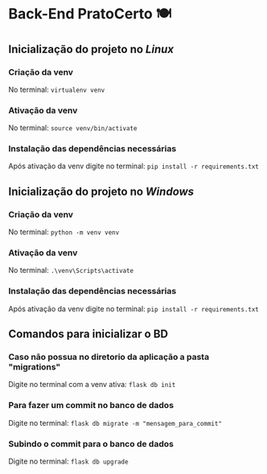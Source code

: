 # Back-End PratoCerto 🍽️
## 	Inicialização do projeto no _Linux_

### Criação da venv
No terminal: ``virtualenv venv``

### Ativação da venv
No terminal: ``source venv/bin/activate``

### Instalação das dependências necessárias
Após ativação da venv digite no terminal: ``pip install -r requirements.txt``

## Inicialização do projeto no _Windows_
### Criação da venv
No terminal: ``python -m venv venv``

### Ativação da venv
No terminal: ``.\venv\Scripts\activate``

### Instalação das dependências necessárias
Após ativação da venv digite no terminal: ``pip install -r requirements.txt``

## Comandos para inicializar o BD

### Caso não possua no diretorio da aplicação a pasta "migrations"
Digite no terminal com a venv ativa: ``flask db init``

### Para fazer um commit no banco de dados
Digite no terminal: ``flask db migrate -m "mensagem_para_commit"``

### Subindo o commit para o banco de dados
Digite no terminal: ``flask db upgrade``